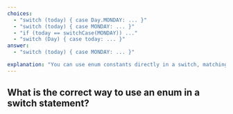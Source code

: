 ```yaml
---
choices:
  - "switch (today) { case Day.MONDAY: ... }"
  - "switch (today) { case MONDAY: ... }"
  - "if (today == switchCase(MONDAY)) ..."
  - "switch (Day) { case today: ... }"
answer:
  - "switch (today) { case MONDAY: ... }"

explanation: "You can use enum constants directly in a switch, matching against cases."
---
```


## What is the correct way to use an enum in a switch statement?
